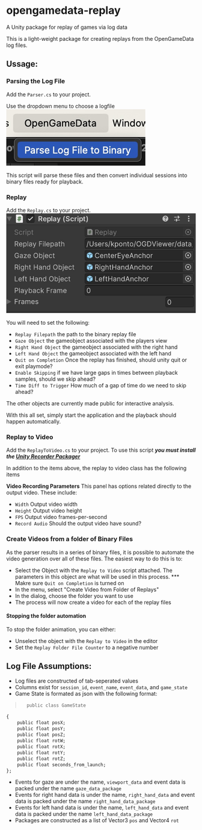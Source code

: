 # opengamedata-replay
A Unity package for replay of games via log data

This is a light-weight package for creating replays from the OpenGameData log files.

## Ussage:

### Parsing the Log File
Add the `Parser.cs` to your project. 

Use the dropdown menu to choose a logfile
![](menu.jpg)

This script will parse these files and then convert individual sessions into binary files ready for playback.

### Replay
Add the `Replay.cs` to your project.
![](replayObject.jpg)

You will need to set the following:

* `Replay Filepath` the path to the binary replay file
* `Gaze Object` the gameobject associated with the players view
* `Right Hand Object` the gameobject associated with the right hand
* `Left Hand Object` the gameobject associated with the left hand
* `Quit on Completion` Once the replay has finished, should unity quit or exit playmode?
* `Enable Skipping` if we have large gaps in times between playback samples, should we skip ahead?
* `Time Diff to Trigger` How much of a gap of time do we need to skip ahead?

The other objects are currently made public for interactive analysis. 

With this all set, simply start the application and the playback should happen automatically.

### Replay to Video
Add the `ReplayToVideo.cs` to your project. To use this script ***you must install the [Unity Recorder Packager](https://docs.unity3d.com/Packages/com.unity.recorder@2.5/manual/index.html)***

In addition to the items above, the replay to video class has the following items

**Video Recording Parameters**
This panel has options related directly to the output video. These include:
* `Width` Output video width
* `Height` Output video height
* `FPS` Output video frames-per-second
* `Record Audio` Should the output video have sound?

### Create Videos from a folder of Binary Files
As the parser results in a series of binary files, it is possible to automate the video generation over all of these files. The easiest way to do this is to:

* Select the Object with the `Replay to Video` script attached. The parameters in this object are what will be used in this process. *** Makre sure `Quit on Completion` is turned on
* In the menu, select "Create Video from Folder of Replays"
* In the dialog, choose the folder you want to use 
* The process will now create a video for each of the replay files

#### Stopping the folder automation
To stop the folder animation, you can either:

* Unselect the object with the `Replay to Video` in the editor
* Set the `Replay Folder File Counter` to a negative number




## Log File Assumptions:
* Log files are constructed of tab-seperated values
* Columns exist for `session_id`, `event_name`, `event_data`, and `game_state` 
* Game State is formated as json with the following format:

> 		public class GameState
    {
        public float posX;
        public float posY;
        public float posZ;
        public float rotW;
        public float rotX;
        public float rotY;
        public float rotZ;
        public float seconds_from_launch;
    };
	 
* Events for gaze are under the name, `viewport_data` and event data is packed under the name `gaze_data_package`
* Events for right hand data is under the name, `right_hand_data` and event data is packed under the name `right_hand_data_package`
*  Events for left hand data is under the name, `left_hand_data` and event data is packed under the name `left_hand_data_package`
*  Packages are constructed as a list of Vector3 `pos` and Vector4 `rot`